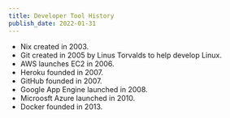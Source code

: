 ```yaml
---
title: Developer Tool History
publish_date: 2022-01-31
---
```


- Nix created in 2003.
- Git created in 2005 by Linus Torvalds to help develop Linux.
- AWS launches EC2 in 2006. 
- Heroku founded in 2007.
- GitHub founded in 2007.
- Google App Engine launched in 2008.
- Microosft Azure launched in 2010.  
- Docker founded in 2013.
